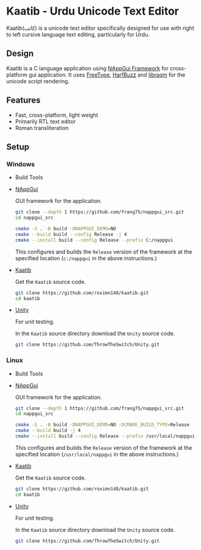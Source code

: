 # Kaatib - Urdu Unicode Text Editor

Kaatib(کاتب) is a unicode text editor specifically designed for use with
right to left cursive language text editing, particularly for Urdu.

## Design
Kaatib is a C language application using
[NAppGui Framework](https://nappgui.com/)
for cross-platform gui application. It uses
[FreeType](https://freetype.org/),
[HarfBuzz](https://github.com/harfbuzz/harfbuzz) and
[libraqm](https://github.com/HOST-Oman/libraqm)
for the unicode script rendering.

## Features
* Fast, cross-platform, light weight
* Primarily RTL text editor
* Roman transliteration

## Setup
### Windows
* Build Tools

* [NAppGui](https://nappgui.com/en/guide/build.html)

    GUI framework for the application.

    ```sh
    git clone --depth 1 https://github.com/frang75/nappgui_src.git
    cd nappgui_src

    cmake -S . -B build -DNAPPGUI_DEMO=NO
    cmake --build build --config Release -j 4
    cmake --install build --config Release --prefix C:/nappgui
    ```

    This configures and builds the `Release` version of the framework at the specified location (`c:/nappgui` in the above instructions.)

* [Kaatib](https://github.com/roximn148/kaatib)
    
    Get the `Kaatib` source code.
    ```sh
    git clone https://github.com/roximn148/kaatib.git
    cd kaatib
    ```

* [Unity](https://github.com/ThrowTheSwitch/Unity)

    For unit testing.
    
    In the `Kaatib` source directory download the `Unity` source code.

    ```sh
    git clone https://github.com/ThrowTheSwitch/Unity.git
    ```

### Linux
* Build Tools

* [NAppGui](https://nappgui.com/en/guide/build.html)

    GUI framework for the application.

    ```sh
    git clone --depth 1 https://github.com/frang75/nappgui_src.git
    cd nappgui_src

    cmake -S . -B build -DNAPPGUI_DEMO=NO -DCMAKE_BUILD_TYPE=Release
    cmake --build build -j 4
    cmake --install build --config Release --prefix /usr/local/nappgui
    ```

    This configures and builds the `Release` version of the framework at the specified location (`/usr/local/nappgui` in the above instructions.)

* [Kaatib](https://github.com/roximn148/kaatib)
    
    Get the `Kaatib` source code.
    ```sh
    git clone https://github.com/roximn148/kaatib.git
    cd kaatib
    ```

* [Unity](https://github.com/ThrowTheSwitch/Unity)

    For unit testing.
    
    In the `Kaatib` source directory download the `Unity` source code.

    ```sh
    git clone https://github.com/ThrowTheSwitch/Unity.git
    ```
